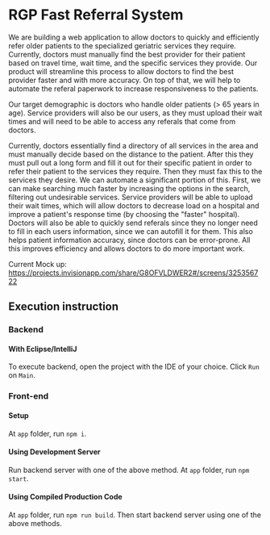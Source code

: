 ﻿# RGP Fast Referral System
 
We are building a web application to allow doctors to quickly and efficiently refer older patients to the specialized geriatric services they require. Currently, doctors must manually find the best provider for their patient based on travel time, wait time, and the specific services they provide. Our product will streamline this process to allow doctors to find the best provider faster and with more accuracy. On top of that, we will help to automate the referal paperwork to increase responsiveness to the patients.

Our target demographic is doctors who handle older patients (> 65 years in age). Service providers will also be our users, as they must upload their wait times and will need to be able to access any referals that come from doctors.
 
 Currently, doctors essentially find a directory of all services in the area and must manually decide based on the distance to the patient. After this they must pull out a long form and fill it out for their specific patient in order to refer their patient to the services they require. Then they must fax this to the services they desire. We can automate a significant portion of this. First, we can make searching much faster by increasing the options in the search, filtering out undesirable services. Service providers will be able to upload their wait times, which will allow doctors to decrease load on a hospital and improve a patient's response time (by choosing the "faster" hospital). Doctors will also be able to quickly send referals since they no longer need to fill in each users information, since we can autofill it for them. This also helps patient information accuracy, since doctors can be error-prone. All this improves efficiency and allows doctors to do more important work.
 
 Current Mock up:
 https://projects.invisionapp.com/share/G8OFVLDWER2#/screens/325356722

## Execution instruction
### Backend
#### With Eclipse/IntelliJ
To execute backend, open the project with the IDE of your choice. Click `Run` on `Main`.

### Front-end
#### Setup
At `app` folder, run `npm i`.
#### Using Development Server
Run backend server with one of the above method. At `app` folder, run `npm start`.
#### Using Compiled Production Code
At `app` folder, run `npm run build`. Then start backend server using one of the above methods.
